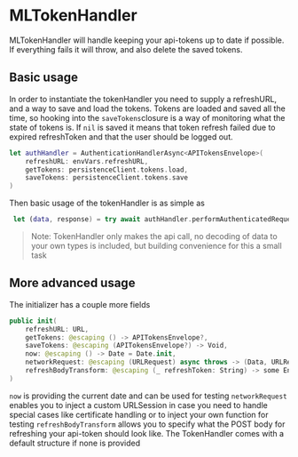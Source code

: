 # MLTokenHandler

MLTokenHandler will handle keeping your api-tokens up to date if possible. If everything fails it will throw, and also delete the saved tokens.

## Basic usage

In order to instantiate the tokenHandler you need to supply a refreshURL, and a way to save and load the tokens. Tokens are loaded and saved all the time, so hooking into the `saveTokens`closure is a way of monitoring what the state of tokens is. If `nil` is saved it means that token refresh failed due to expired refreshToken and that the user should be logged out.
```swift
let authHandler = AuthenticationHandlerAsync<APITokensEnvelope>(
    refreshURL: envVars.refreshURL,
    getTokens: persistenceClient.tokens.load,
    saveTokens: persistenceClient.tokens.save
)
```

Then basic usage of the tokenHandler is as simple as

```swift
 let (data, response) = try await authHandler.performAuthenticatedRequest(request)
```

> Note: TokenHandler only makes the api call, no decoding of data to your own types is included, but building convenience for this a small task

## More advanced usage

The initializer has a couple more fields

```swift
public init(
    refreshURL: URL,
    getTokens: @escaping () -> APITokensEnvelope?,
    saveTokens: @escaping (APITokensEnvelope?) -> Void,
    now: @escaping () -> Date = Date.init,
    networkRequest: @escaping (URLRequest) async throws -> (Data, URLResponse) = URLSession.shared.data(for: ),
    refreshBodyTransform: @escaping (_ refreshToken: String) -> some Encodable = RefreshBody.init(token: )
)
```

`now` is providing the current date and can be used for testing
`networkRequest` enables you to inject a custom URLSession in case you need to handle special cases like certificate handling or to inject your own function for testing
`refreshBodyTransform` allows you to specify what the POST body for refreshing your api-token should look like. The TokenHandler comes with a default structure if none is provided